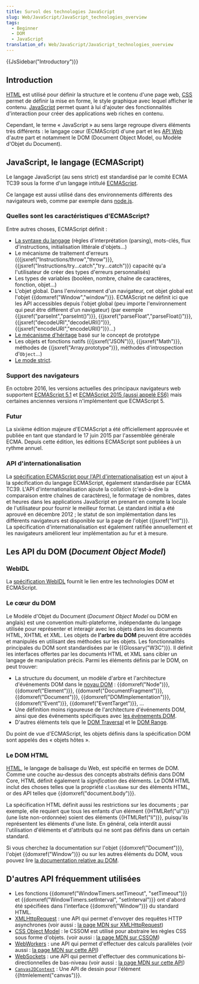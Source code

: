 ```yaml
---
title: Survol des technologies JavaScript
slug: Web/JavaScript/JavaScript_technologies_overview
tags:
  - Beginner
  - DOM
  - JavaScript
translation_of: Web/JavaScript/JavaScript_technologies_overview
---
```

{{JsSidebar("Introductory")}}

## Introduction

[HTML](/fr/docs/Web/HTML) est utilisé pour définir la structure et le contenu d'une page web, [CSS](/fr/docs/Web/CSS) permet de définir la mise en forme, le style graphique avec lequel afficher le contenu. [JavaScript](/fr/docs/Web/JavaScript) permet quant à lui d'ajouter des fonctionnalités d'interaction pour créer des applications web riches en contenu.

Cependant, le terme « JavaScript » au sens large regroupe divers éléments très différents : le langage cœur (ECMAScript) d'une part et les [API Web](/fr/docs/Web/Reference/API) d'autre part et notamment le DOM (Document Object Model, ou Modèle d'Objet du Document).

## JavaScript, le langage (ECMAScript)

Le langage JavaScript (au sens strict) est standardisé par le comité ECMA TC39 sous la forme d'un langage intitulé [ECMAScript](/fr/docs/Web/JavaScript/Language_Resources).

Ce langage est aussi utilisé dans des environnements différents des navigateurs web, comme par exemple dans [node.js](https://nodejs.org/).

### Quelles sont les caractéristiques d'ECMAScript?

Entre autres choses, ECMAScript définit :

- [La syntaxe du langage](/fr/docs/Web/JavaScript/Reference/Grammaire_lexicale) (règles d'interprétation (parsing), mots-clés, flux d'instructions, initialisation littérale d'objets...)
- Le mécanisme de traitement d'erreurs ({{jsxref("Instructions/throw","throw")}}, {{jsxref("Instructions/try...catch","try...catch")}} capacité qu'a l'utilisateur de créer des types d'erreurs personnalisés)
- Les types de variables (booléen, nombre, chaîne de caractères, fonction, objet...)
- L'objet global. Dans l'environnement d'un navigateur, cet objet global est l'objet {{domxref("Window","window")}}. ECMAScript ne définit ici que les API accessibles depuis l'objet global (peu importe l'environnement qui peut être différent d'un navigateur) (par exemple {{jsxref("parseInt","parseInt()")}}, {{jsxref("parseFloat","parseFloat()")}}, {{jsxref("decodeURI","decodeURI()")}}, {{jsxref("encodeURI","encodeURI()")}}...)
- [Le mécanisme d'héritage](/fr/docs/Web/JavaScript/Guide/Inheritance_and_the_prototype_chain) basé sur le concept de prototype
- Les objets et fonctions natifs ({{jsxref("JSON")}}, {{jsxref("Math")}}, méthodes de {{jsxref("Array.prototype")}}, méthodes d'introspection d'`Object`...)
- [Le mode strict](/fr/docs/Web/JavaScript/Reference/Strict_mode).

### Support des navigateurs

En octobre 2016, les versions actuelles des principaux navigateurs web supportent [ECMAScript 5.1](/fr/docs/Web/JavaScript/New_in_JavaScript/ECMAScript_5_support_in_Mozilla) et [ECMAScript 2015 (aussi appelé ES6)](/fr/docs/Web/JavaScript/Nouveaut%C3%A9s_et_historique_de_JavaScript/Support_ECMAScript_6_par_Mozilla) mais certaines anciennes versions n'implémentent que ECMAScript 5.

### Futur

La sixième édition majeure d'ECMAScript a été officiellement approuvée et publiée en tant que standard le 17 juin 2015 par l'assemblée générale ECMA. Depuis cette édition, les éditions ECMAScript sont publiées à un rythme annuel.

### API d'internationalisation

La [spécification ECMAScript pour l'API d'internationalisation](http://ecma-international.org/ecma-402/1.0/) est un ajout à la spécification du langage ECMAScript, également standardisée par ECMA TC39. L'API d'internationalisation ajoute la collation (c'est-à-dire la comparaison entre chaînes de caractères), le formatage de nombres, dates et heures dans les applications JavaScript en prenant en compte la locale de l'utilisateur pour fournir le meilleur format. Le standard initial a été aprouvé en décembre 2012 ; le statut de son implémentation dans les différents navigateurs est disponible sur la page de l'objet {{jsxref("Intl")}}. La spécification d'internationalisation est également ratifiée annuellement et les navigateurs améliorent leur implémentation au fur et à mesure.

## Les API du DOM (_Document Object Model_)

### WebIDL

La [spécification WebIDL](http://www.w3.org/TR/WebIDL/) fournit le lien entre les technologies DOM et ECMAScript.

### Le cœur du DOM

Le Modèle d'Objet du Document (_Document Object Model_ ou DOM en anglais) est une convention multi-plateforme, indépendante du langage utilisée pour représenter et interagir avec les objets dans les documents HTML, XHTML et XML. Les objets de **l'arbre du DOM** peuvent être accédés et manipulés en utilisant des méthodes sur les objets. Les fonctionnalités principales du DOM sont standardisées par le {{Glossary("W3C")}}. Il définit les interfaces offertes par les documents HTML et XML sans cibler un langage de manipulation précis. Parmi les éléments définis par le DOM, on peut trouver:

- La structure du document, un modèle d'arbre et l'architecture d'événements DOM dans le [noyau DOM](http://dvcs.w3.org/hg/domcore/raw-file/tip/Overview.html) : {{domxref("Node")}}, {{domxref("Element")}}, {{domxref("DocumentFragment")}}, {{domxref("Document")}}, {{domxref("DOMImplementation")}}, {{domxref("Event")}}, {{domxref("EventTarget")}}, …
- Une définition moins rigoureuse de l'architecture d'événements DOM, ainsi que des événements spécifiques avec [les événements DOM](http://dev.w3.org/2006/webapi/DOM-Level-3-Events/html/DOM3-Events.html).
- D'autres éléments tels que le [DOM Traversal](http://www.w3.org/TR/DOM-Level-2-Traversal-Range/traversal.html) et le [DOM Range](http://html5.org/specs/dom-range.html).

Du point de vue d'ECMAScript, les objets définis dans la spécification DOM sont appelés des « objets hôtes ».

### Le DOM HTML

[HTML](/fr/docs/Web/HTML), le langage de balisage du Web, est spécifié en termes de DOM. Comme une couche au-dessus des concepts abstraits définis dans DOM Core, HTML définit également la _signification_ des éléments. Le DOM HTML inclut des choses telles que la propriété `className` sur des éléments HTML, or des API telles que {{domxref("document.body")}}.

La spécification HTML définit aussi les restrictions sur les documents ; par exemple, elle requiert que tous les enfants d'un élément {{HTMLRef("ul")}} (une liste non-ordonnée) soient des éléments {{HTMLRef("li")}}, puisqu'ils représentent les éléments d'une liste. En général, cela interdit aussi l'utilisation d'éléments et d'attributs qui ne sont pas définis dans un certain standard.

Si vous cherchez la documentation sur l'objet {{domxref("Document")}}, l'objet {{domxref("Window")}} ou sur les autres éléments du DOM, vous pouvez lire [la documentation relative au DOM](/fr/docs/Web/API/Référence_du_DOM_Gecko).

## D'autres API fréquemment utilisées

- Les fonctions {{domxref("WindowTimers.setTimeout", "setTimeout")}} et {{domxref("WindowTimers.setInterval", "setInterval")}} ont d'abord été spécifiées dans l'interface {{domxref("Window")}} du standard HTML.
- [XMLHttpRequest](https://dvcs.w3.org/hg/xhr/raw-file/tip/Overview.html) : une API qui permet d'envoyer des requêtes HTTP asynchrones (voir aussi : [la page MDN sur XMLHttpRequest](/fr/docs/Web/API/XMLHttpRequest))
- [CSS Object Model](http://dev.w3.org/csswg/cssom/) : le CSSOM est utilisé pour abstraire les règles CSS sous forme d'objets. (voir aussi : [la page MDN sur CSSOM](/fr/docs/Web/API/CSS_Object_Model))
- [WebWorkers](https://html.spec.whatwg.org/multipage/workers.html) : une API qui permet d'effectuer des calculs parallèles (voir aussi : [la page MDN sur cette API](/fr/docs/Web/API/Web_Workers_API))
- [WebSockets](https://html.spec.whatwg.org/multipage//#network) : une API qui permet d'effectuer des communications bi-directionnelles de bas-niveau (voir aussi : [la page MDN sur cette API](/fr/docs/WebSockets))
- [`Canvas2DContext`](https://html.spec.whatwg.org/multipage/scripting.html#2dcontext) : Une API de dessin pour l'élément {{htmlelement("canvas")}}.
